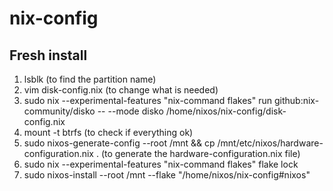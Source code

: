 # nix-config

## Fresh install
1. lsblk (to find the partition name)
2. vim disk-config.nix (to change what is needed)
3. sudo nix --experimental-features "nix-command flakes" run github:nix-community/disko -- --mode disko /home/nixos/nix-config/disk-config.nix
4. mount -t btrfs (to check if everything ok)
5. sudo nixos-generate-config --root /mnt && cp /mnt/etc/nixos/hardware-configuration.nix . (to generate the hardware-configuration.nix file)
6. sudo nix --experimental-features "nix-command flakes" flake lock
7. sudo nixos-install --root /mnt --flake "/home/nixos/nix-config#nixos"

